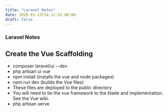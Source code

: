 ```yaml
---
title: "Laravel Notes"
date: 2020-01-13T14:11:32-06:00
draft: false
---
```


### Laravel Notes

## Create the Vue Scaffolding

* composer laravel/ui --dev
* php artisan ui vue
* npm install (installs the vue and node packages)
* npm run dev (builds the Vue files)
* These files are deployed to the public directory
* You will need to tie the vue framework to the blade and implementation. See the Vue wiki.
* php artisan serve
